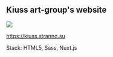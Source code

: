 ## Kiuss art-group's website

![](https://kiuss.stranno.su/design.jpg)

https://kiuss.stranno.su

Stack: HTML5, Sass, Nuxt.js
